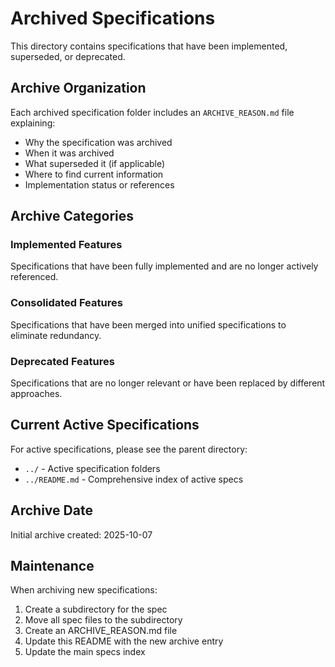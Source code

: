 # Archived Specifications

This directory contains specifications that have been implemented, superseded, or deprecated.

## Archive Organization

Each archived specification folder includes an `ARCHIVE_REASON.md` file explaining:
- Why the specification was archived
- When it was archived
- What superseded it (if applicable)
- Where to find current information
- Implementation status or references

## Archive Categories

### Implemented Features
Specifications that have been fully implemented and are no longer actively referenced.

### Consolidated Features
Specifications that have been merged into unified specifications to eliminate redundancy.

### Deprecated Features
Specifications that are no longer relevant or have been replaced by different approaches.

## Current Active Specifications

For active specifications, please see the parent directory:
- `../` - Active specification folders
- `../README.md` - Comprehensive index of active specs

## Archive Date
Initial archive created: 2025-10-07

## Maintenance

When archiving new specifications:
1. Create a subdirectory for the spec
2. Move all spec files to the subdirectory
3. Create an ARCHIVE_REASON.md file
4. Update this README with the new archive entry
5. Update the main specs index